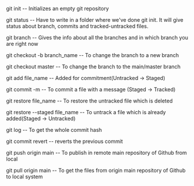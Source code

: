 git init -- Initializes an empty git repository

git status -- Have to write in a folder where we've done git init. It will give status about branch, commits and tracked-untracked files.

git branch -- Gives the info about all the branches and in which branch you are right now

git checkout -b branch_name -- To change the branch to a new branch

git checkout master -- To change the branch to the main/master branch

git add file_name -- Added for commitment(Untracked -> Staged)

git commit -m -- To commit a file with a message (Staged -> Tracked)

git restore file_name -- To restore the untracked file which is deleted

git restore --staged file_name -- To untrack a file which is already added(Staged -> Untracked)

git log -- To get the whole commit hash

git commit revert -- reverts the previous commit

git push origin main -- To publish in remote main repository of Github from local

git pull origin main -- To get the files from origin main repository of Github to local system